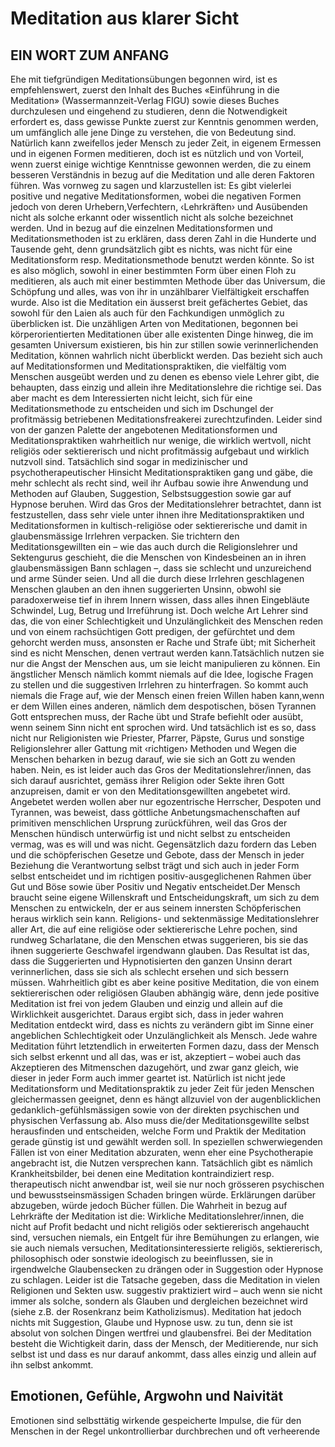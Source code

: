 # Meditation aus klarer Sicht
## EIN WORT ZUM ANFANG
Ehe mit tiefgründigen Meditationsübungen begonnen wird, ist es empfehlenswert, zuerst den Inhalt des Buches «Einführung in die Meditation» (Wassermannzeit-Verlag FIGU) sowie dieses Buches durchzulesen und eingehend zu studieren, denn die Notwendigkeit erfordert es, dass gewisse Punkte zuerst zur Kenntnis genommen werden, um umfänglich alle jene Dinge zu verstehen, die von Bedeutung sind. Natürlich kann zweifellos jeder Mensch zu jeder Zeit, in eigenem Ermessen und in eigenen Formen meditieren, doch ist es nützlich und von Vorteil, wenn zuerst einige wichtige Kenntnisse gewonnen werden, die zu einem besseren Verständnis in bezug auf die Meditation und alle deren Faktoren führen.
Was vornweg zu sagen und klarzustellen ist: Es gibt vielerlei positive und negative Meditationsformen, wobei die negativen Formen jedoch von deren Urhebern,Verfechtern, ‹Lehrkräften› und Ausübenden nicht als solche erkannt oder wissentlich nicht als solche bezeichnet werden. Und in bezug auf die einzelnen Meditationsformen und Meditationsmethoden ist zu erklären, dass deren Zahl in die Hunderte und Tausende geht, denn grundsätzlich gibt es nichts, was nicht für eine Meditationsform resp. Meditationsmethode benutzt werden könnte. So ist es also möglich, sowohl in einer bestimmten Form über einen Floh zu meditieren, als auch mit einer bestimmten Methode über das Universum, die Schöpfung und alles, was von ihr in unzählbarer Vielfältigkeit erschaffen wurde. Also ist die Meditation ein äusserst breit gefächertes Gebiet, das sowohl für den Laien als auch für den Fachkundigen unmöglich zu überblicken ist. Die unzähligen Arten von Meditationen, begonnen bei körperorientierten Meditationen über alle existenten Dinge hinweg, die im gesamten Universum existieren, bis hin zur stillen sowie verinnerlichenden Meditation, können wahrlich nicht überblickt werden. Das bezieht sich auch auf Meditationsformen und Meditationspraktiken, die vielfältig vom Menschen ausgeübt werden und zu denen es ebenso viele Lehrer gibt, die behaupten, dass einzig und allein ihre Meditationslehre die richtige sei. Das aber macht es dem Interessierten nicht leicht, sich für eine Meditationsmethode zu entscheiden und sich im Dschungel der profitmässig betriebenen Meditationsfreakerei zurechtzufinden. Leider sind von der ganzen Palette der angebotenen Meditationsformen und Meditationspraktiken wahrheitlich nur wenige, die wirklich wertvoll, nicht religiös oder sektiererisch und nicht profitmässig aufgebaut und wirklich nutzvoll sind. Tatsächlich sind sogar in medizinischer und psychotherapeutischer Hinsicht Meditationspraktiken gang und gäbe, die mehr schlecht als recht sind, weil ihr Aufbau sowie ihre Anwendung und Methoden auf Glauben, Suggestion, Selbstsuggestion sowie gar auf Hypnose beruhen.
Wird das Gros der Meditationslehrer betrachtet, dann ist festzustellen, dass sehr viele unter ihnen ihre Meditationspraktiken und Meditationsformen in kultisch-religiöse oder sektiererische und damit in glaubensmässige Irrlehren verpacken. Sie trichtern den Meditationsgewillten ein – wie das auch durch die Religionslehrer und Sektengurus geschieht, die die Menschen von Kindesbeinen an in ihren glaubensmässigen Bann schlagen –, dass sie schlecht und unzureichend und arme Sünder seien. Und all die durch diese Irrlehren geschlagenen Menschen glauben an den ihnen suggerierten Unsinn, obwohl sie paradoxerweise tief in ihrem Innern wissen, dass alles ihnen Eingebläute Schwindel, Lug, Betrug und Irreführung ist.
Doch welche Art Lehrer sind das, die von einer Schlechtigkeit und Unzulänglichkeit des Menschen reden und von einem rachsüchtigen Gott predigen, der gefürchtet und dem gehorcht werden muss, ansonsten er Rache und Strafe übt; mit Sicherheit sind es nicht Menschen, denen vertraut werden kann.Tatsächlich nutzen sie nur die Angst der Menschen aus, um sie leicht manipulieren zu können. Ein ängstlicher Mensch nämlich kommt niemals auf die Idee, logische Fragen zu stellen und die suggestiven Irrlehren zu hinterfragen. So kommt auch niemals die Frage auf, wie der Mensch einen freien Willen haben kann,wenn er dem Willen eines anderen, nämlich dem despotischen, bösen Tyrannen Gott entsprechen muss, der Rache übt und Strafe befiehlt oder ausübt, wenn seinem Sinn nicht ent sprochen wird. Und tatsächlich ist es so, dass nicht nur Religionisten wie Priester, Pfarrer, Päpste, Gurus und sonstige Religionslehrer aller Gattung mit ‹richtigen› Methoden und Wegen die Menschen beharken in bezug darauf, wie sie sich an Gott zu wenden haben. Nein, es ist leider auch das Gros der Meditationslehrer/innen, das sich darauf ausrichtet, gemäss ihrer Religion oder Sekte ihren Gott anzupreisen, damit er von den Meditationsgewillten angebetet wird. Angebetet werden wollen aber nur egozentrische Herrscher, Despoten und Tyrannen, was beweist, dass göttliche Anbetungsmachenschaften auf primitiven menschlichen Ursprung zurückführen, weil das Gros der Menschen hündisch unterwürfig ist und nicht selbst zu entscheiden vermag, was es will und was nicht. Gegensätzlich dazu fordern das Leben und die schöpferischen Gesetze und Gebote, dass der Mensch in jeder Beziehung die Verantwortung selbst trägt und sich auch in jeder Form selbst entscheidet und im richtigen positiv-ausgeglichenen Rahmen über Gut und Böse sowie über Positiv und Negativ entscheidet.Der Mensch braucht seine eigene Willenskraft und Entscheidungskraft, um sich zu dem Menschen zu entwickeln, der er aus seinem innersten Schöpferischen heraus wirklich sein kann.
Religions- und sektenmässige Meditationslehrer aller Art, die auf eine religiöse oder sektiererische Lehre pochen, sind rundweg Scharlatane, die den Menschen etwas suggerieren, bis sie das ihnen suggerierte Geschwafel irgendwann glauben. Das Resultat ist das, dass die Suggerierten und Hypnotisierten den ganzen Unsinn derart verinnerlichen, dass sie sich als schlecht ersehen und sich bessern müssen. Wahrheitlich gibt es aber keine positive Meditation, die von einem sektiererischen oder religiösen Glauben abhängig wäre, denn jede positive Meditation ist frei von jedem Glauben und einzig und allein auf die Wirklichkeit ausgerichtet. Daraus ergibt sich, dass in jeder wahren Meditation entdeckt wird, dass es nichts zu verändern gibt im Sinne einer angeblichen Schlechtigkeit oder Unzulänglichkeit als Mensch. Jede wahre Meditation führt letztendlich in erweiterten Formen dazu, dass der Mensch sich selbst erkennt und all das, was er ist, akzeptiert – wobei auch das Akzeptieren des Mitmenschen dazugehört, und zwar ganz gleich, wie dieser in jeder Form auch immer geartet ist.
Natürlich ist nicht jede Meditationsform und Meditationspraktik zu jeder Zeit für jeden Menschen gleichermassen geeignet, denn es hängt allzuviel von der augenblicklichen gedanklich-gefühlsmässigen sowie von der direkten psychischen und physischen Verfassung ab. Also muss die/der Meditationsgewillte selbst herausfinden und entscheiden, welche Form und Praktik der Meditation gerade günstig ist und gewählt werden soll. In speziellen schwerwiegenden Fällen ist von einer Meditation abzuraten, wenn eher eine Psychotherapie angebracht ist, die Nutzen versprechen kann. Tatsächlich gibt es nämlich Krankheitsbilder, bei denen eine Meditation kontraindiziert resp. therapeutisch nicht anwendbar ist, weil sie nur noch grösseren psychischen und bewusstseinsmässigen Schaden bringen würde. Erklärungen darüber abzugeben, würde jedoch Bücher füllen.
Die Wahrheit in bezug auf Lehrkräfte der Meditation ist die: Wirkliche Meditationslehrer/innen, die nicht auf Profit bedacht und nicht religiös oder sektiererisch angehaucht sind, versuchen niemals, ein Entgelt für ihre Bemühungen zu erlangen, wie sie auch niemals versuchen, Meditationsinteressierte religiös, sektiererisch, philosophisch oder sonstwie ideologisch zu beeinflussen, sie in irgendwelche Glaubensecken zu drängen oder in Suggestion oder Hypnose zu schlagen. Leider ist die Tatsache gegeben, dass die Meditation in vielen Religionen und Sekten usw. suggestiv praktiziert wird – auch wenn sie nicht immer als solche, sondern als Glauben und dergleichen bezeichnet wird (siehe z.B. der Rosenkranz beim Katholizismus). Meditation hat jedoch nichts mit Suggestion, Glaube und Hypnose usw. zu tun, denn sie ist absolut von solchen Dingen wertfrei und glaubensfrei. Bei der Meditation besteht die Wichtigkeit darin, dass der Mensch, der Meditierende, nur sich selbst ist und dass es nur darauf ankommt, dass alles einzig und allein auf ihn selbst ankommt.
## Emotionen, Gefühle, Argwohn und Naivität
Emotionen sind selbsttätig wirkende gespeicherte Impulse, die für den Menschen in der Regel unkontrollierbar durchbrechen und oft verheerende